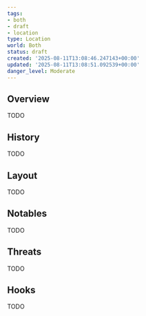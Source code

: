 ```yaml
---
tags:
- both
- draft
- location
type: Location
world: Both
status: draft
created: '2025-08-11T13:08:46.247143+00:00'
updated: '2025-08-11T13:08:51.092539+00:00'
danger_level: Moderate
---
```



## Overview

TODO
## History

TODO
## Layout

TODO
## Notables

TODO
## Threats

TODO
## Hooks

TODO
